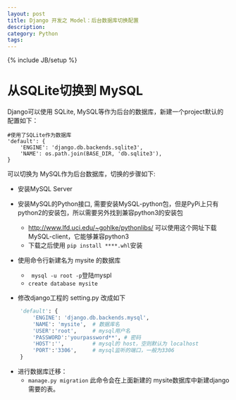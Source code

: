 ```yaml
---
layout: post
title: Django 开发之 Model：后台数据库切换配置
description: 
category: Python
tags: 
---
```

{% include JB/setup %}

# 从SQLite切换到 MySQL
Django可以使用 SQLite, MySQL等作为后台的数据库，新建一个project默认的配置如下：
    
    #使用了SQLite作为数据库    
    'default': {
        'ENGINE': 'django.db.backends.sqlite3',
        'NAME': os.path.join(BASE_DIR, 'db.sqlite3'),
    }

可以切换为 MySQL作为后台数据库，切换的步骤如下:

- 安装MySQL Server
- 安装MySQL的Python接口, 需要安装MySQL-python包，但是PyPi上只有python2的安装包，所以需要另外找到兼容python3的安装包
    + http://www.lfd.uci.edu/~gohlke/pythonlibs/ 可以使用这个网址下载 MySQL-client，它能够兼容python3
    + 下载之后使用 `pip install ****.whl`安装

- 使用命令行新建名为 mysite 的数据库
    + ` mysql -u root -p`登陆myspl
    + `create database mysite`


- 修改django工程的 setting.py 改成如下

```python
    'default': {
        'ENGINE': 'django.db.backends.mysql',
        'NAME': 'mysite',  # 数据库名
        'USER':'root',     # mysql用户名
        'PASSWORD':'yourpassword**', # 密码
        'HOST':'',         # mysql的 host，空则默认为 localhost
        'PORT':'3306',     # mysql监听的端口，一般为3306
    }
```

- 进行数据库迁移：
    + `manage.py migration` 此命令会在上面新建的 mysite数据库中新建django需要的表。
